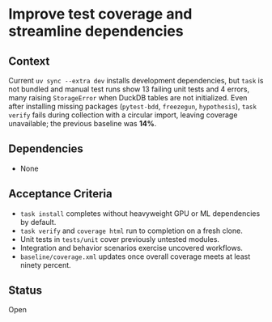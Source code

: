 # Improve test coverage and streamline dependencies

## Context
Current `uv sync --extra dev` installs development dependencies, but `task` is
not bundled and manual test runs show 13 failing unit tests and 4 errors, many
raising `StorageError` when DuckDB tables are not initialized. Even after
installing missing packages (`pytest-bdd`, `freezegun`, `hypothesis`), `task
verify` fails during collection with a circular import, leaving coverage
unavailable; the previous baseline was **14%**.

## Dependencies

- None

## Acceptance Criteria
- `task install` completes without heavyweight GPU or ML dependencies by
default.
- `task verify` and `coverage html` run to completion on a fresh clone.
- Unit tests in `tests/unit` cover previously untested modules.
- Integration and behavior scenarios exercise uncovered workflows.
- `baseline/coverage.xml` updates once overall coverage meets at least ninety
percent.

## Status
Open
